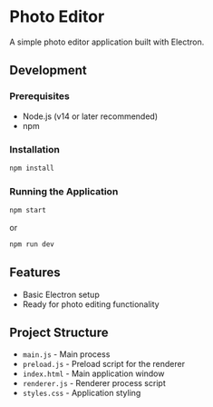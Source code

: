 # Photo Editor

A simple photo editor application built with Electron.

## Development

### Prerequisites

- Node.js (v14 or later recommended)
- npm

### Installation

```bash
npm install
```

### Running the Application

```bash
npm start
```

or

```bash
npm run dev
```

## Features

- Basic Electron setup
- Ready for photo editing functionality

## Project Structure

- `main.js` - Main process
- `preload.js` - Preload script for the renderer
- `index.html` - Main application window
- `renderer.js` - Renderer process script
- `styles.css` - Application styling 